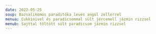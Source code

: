 ```yaml
---
date: 2022-05-25
soup: Bazsalikomos paraditóka leves angol zellerrel
menua: Cukkinivel és paradicsommal sült jércemell jázmin rizzsel
menub: Sajttal töltött sült paradicsom jázmin rizzsel
---
```

